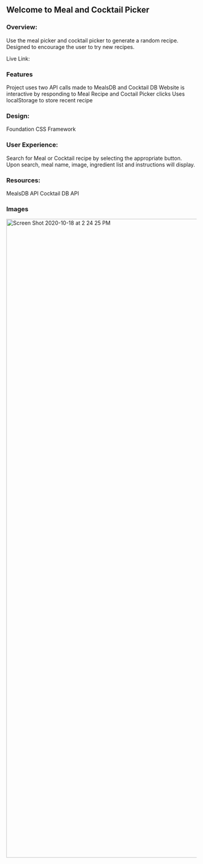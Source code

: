 ## Welcome to Meal and Cocktail Picker

### Overview:
Use the meal picker and cocktail picker to generate
a random recipe. Designed to encourage the user to try new recipes. 

Live Link:

### Features
Project uses two API calls made to MealsDB and Cocktail DB
Website is interactive by responding to Meal Recipe and Coctail Picker clicks
Uses localStorage to store recent recipe


### Design:
Foundation CSS Framework

### User Experience:
Search for Meal or Cocktail recipe by selecting the appropriate button.
Upon search, meal name, image, ingredient list and instructions will display.


### Resources:
MealsDB API
Cocktail DB API

### Images
<img width="1688" alt="Screen Shot 2020-10-18 at 2 24 25 PM" src="https://user-images.githubusercontent.com/70172286/96646887-a62f6e80-12e1-11eb-8f99-0a7b17e20192.png">
